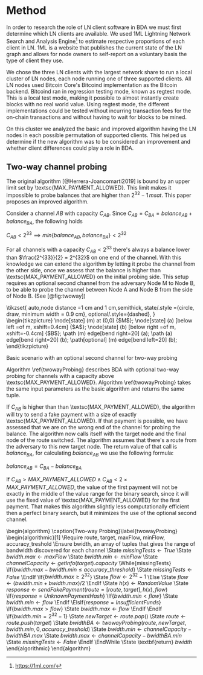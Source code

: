 Method
======

In order to research the role of LN client software in BDA we must first determine which LN clients are available. We used 1ML Lightning Network Search and Analysis Engine[^1ml] to estimate respective proportions of each client in LN. 1ML is a website that publishes the current state of the LN graph and allows for node owners to self-report on a voluntary basis the type of client they use.

We chose the three LN clients with the largest network share to run a local cluster of LN nodes, each node running one of three supported clients. All LN nodes used Bitcoin Core's Bitcoind implementation as the Bitcoin backend. Bitcoind ran in regression testing mode, known as regtest mode. This is a local test mode, making it possible to almost instantly create blocks with no real world value. Using regtest mode, the different implementations could be tested without incurring transaction fees for the on-chain transactions and without having to wait for blocks to be mined.

On this cluster we analyzed the basic and improved algorithm having the LN nodes in each possible permutation of supported clients. This helped us determine if the new algorithm was to be considered an improvement and whether client differences could play a role in BDA.

[^1ml]: https://1ml.com/

Two-way channel probing
-----------------------

The original algorithm [@Herrera-Joancomarti2019] is bound by an upper limit set by \textsc{MAX\_PAYMENT\_ALLOWED}. This limit makes it impossible to probe balances that are higher than $2^{32} - 1\,msat$. This paper proposes an improved algorithm.

Consider a channel $AB$ with capacity $C_{AB}$. Since $C_{AB} = C_{BA} = balance_{AB} + balance_{BA}$, the following holds

$C_{AB} < 2^{33} \implies min\left \{ balance_{AB}, balance_{BA} \right \} < 2^{32}$

For all channels with a capacity $C_{AB} < 2^{33}$ there's always a balance lower than  $\frac{2^{33}}{2} = 2^{32}$ on one end of the channel. With this knowledge we can extend the algorithm by letting it probe the channel from the other side, once we assess that the balance is higher than \textsc{MAX\_PAYMENT\_ALLOWED} on the initial probing side. This setup requires an optional second channel from the adversary Node M to Node B, to be able to probe the channel between Node A and Node B from the side of Node B. (See [@fig:twoway])

<div id="fig:twoway">
\tikzset{
    auto,node distance =1 cm and 1 cm,semithick,
    state/.style ={circle, draw, minimum width = 0.9 cm},
    optional/.style={dashed},
}
\begin{tikzpicture}
  \node[state] (m) at (0,0) {$M$};
  \node[state] (a) [below left =of m, xshift=0.4cm] {$A$};
  \node[state] (b) [below right =of m, xshift=-0.4cm] {$B$};
  \path (m) edge[bend right=20] (a);
  \path (a) edge[bend right=20] (b);
  \path[optional] (m) edge[bend left=20] (b);
\end{tikzpicture}

Basic scenario with an optional second channel for two-way probing
</div>

Algorithm \ref{twowayProbing} describes BDA with optional two-way probing for channels with a capacity above \textsc{MAX\_PAYMENT\_ALLOWED}. Algorithm \ref{twowayProbing} takes the same input parameters as the basic algorithm and returns the same tuple.

If $C_{AB}$ is higher than than \textsc{MAX\_PAYMENT\_ALLOWED}, the algorithm will try to send a fake payment with a size of exactly \textsc{MAX\_PAYMENT\_ALLOWED}. If that payment is possible, we have assessed that we are on the wrong end of the channel for probing the balance. The algorithm now calls itself with the target node and the final node of the route switched. The algorithm assumes that there's a route from the adversary to this new target node. The return value of that call is $balance_{BA}$, for calculating $balance_{AB}$ we use the following formula:

$balance_{AB} = C_{BA} - balance_{BA}$

If $C_{AB} > MAX\_PAYMENT\_ALLOWED \land C_{AB} < 2 \times  MAX\_PAYMENT\_ALLOWED$, the value of the first payment will not be exactly in the middle of the value range for the binary search, since it will use the fixed value of \textsc{MAX\_PAYMENT\_ALLOWED} for the first payment. That makes this algorithm slightly less computationally efficient then a perfect binary search, but it minimizes the use of the optional second channel.

\begin{algorithm}
\caption{Two-way Probing}\label{twowayProbing}
\begin{algorithmic}[1]
\Require route, target, maxFlow, minFlow, accuracy\_treshold
\Ensure bwidth, an array of tuples that gives the range of bandwidth discovered for each channel
\State $missingTests \gets True$
\State $bwidth.max \gets maxFlow$
\State $bwidth.min \gets minFlow$
\State $channelCapacity \gets getInfo(target).capacity$
\While{missingTests}
  \If{$bwidth.max - bwidth.min \leq accuracy\_threshold$}
    \State $missingTests \gets False$
  \EndIf
  \If{$bwidth.max \geq 2^{32}$}
    \State $flow \gets 2^{32} - 1$
  \Else
    \State $flow \gets (bwidth.min + bwidth.max) / 2$
  \EndIf
  \State $h(x) \gets RandomValue$
  \State $response \gets sendFakePayment(route = [route, target], h(x), flow)$
  \If{$response = UnknownPaymentHash$}
    \If{$bwidth.min < flow$}
      \State $bwidth.min \gets flow$
    \EndIf
  \ElsIf{$response = InsufficientFunds$}
    \If{$bwidth.max > flow$}
      \State $bwidth.max \gets flow$
    \EndIf
  \EndIf
  \If{$bwidth.min = 2^{32} - 1$}
    \State $newTarget \gets route.pop()$
    \State $route \gets route.push(target)$
    \State $bwidthBA \gets twowayProbing(route, newTarget, bwidth.min, 0, accuracy\_treshold)$
    \State $bwidth.min \gets channelCapacity - bwidthBA.max$
    \State $bwidth.max \gets channelCapacity - bwidthBA.min$
    \State $missingTests \gets False$
  \EndIf
\EndWhile
\State \textbf{return} $bwidth$
\end{algorithmic}
\end{algorithm}
